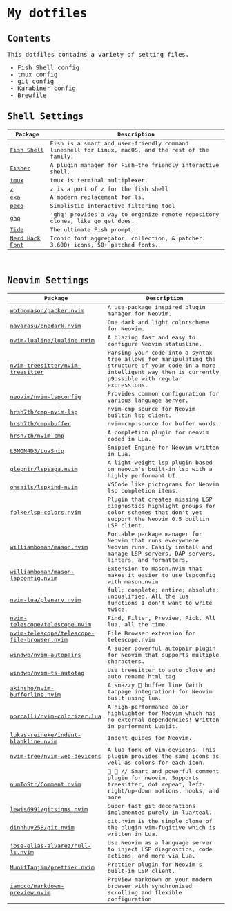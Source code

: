 <samp>

# My dotfiles

## Contents

This dotfiles contains a variety of setting files.

- Fish Shell config
- tmux config
- git config
- Karabiner config
- Brewfile
  <br>

## Shell Settings

| Package                                                  | Description                                                                                       |
| -------------------------------------------------------- | ------------------------------------------------------------------------------------------------- |
| [Fish Shell](https://fishshell.com/)                     | Fish is a smart and user-friendly command lineshell for Linux, macOS, and the rest of the family. |
| [Fisher](https://github.com/jorgebucaran/fisher)         | A plugin manager for Fish—the friendly interactive shell.                                         |
| [tmux](https://github.com/tmux/tmux)                     | tmux is terminal multiplexer.                                                                     |
| [z](https://github.com/jethrokuan/z)                     | z is a port of z for the fish shell                                                               |
| [exa](https://the.exa.website/)                          | A modern replacement for ls.                                                                      |
| [peco](https://github.com/peco/peco)                     | Simplistic interactive filtering tool                                                             |
| [ghq](https://github.com/x-motemen/ghq)                  | 'ghq' provides a way to organize remote repository clones, like go get does.                      |
| [Tide](https://github.com/IlanCosman/tide)               | The ultimate Fish prompt.                                                                         |
| [Nerd Hack Font](https://github.com/source-foundry/Hack) | Iconic font aggregator, collection, & patcher. 3,600+ icons, 50+ patched fonts.                   |

<br>

## Neovim Settings

| Package                                                                                                     | Description                                                                                                                                                             |
| ----------------------------------------------------------------------------------------------------------- | ----------------------------------------------------------------------------------------------------------------------------------------------------------------------- |
| [wbthomason/packer.nvim](https://github.com/wbthomason/packer.nvim)                                         | A use-package inspired plugin manager for Neovim.                                                                                                                       |
| [navarasu/onedark.nvim](https://github.com/navarasu/onedark.nvim)                                           | One dark and light colorscheme for Neovim.                                                                                                                              |
| [nvim-lualine/lualine.nvim](https://github.com/nvim-lualine/lualine.nvim)                                   | A blazing fast and easy to configure Neovim statusline.                                                                                                                 |
| [nvim-treesitter/nvim-treesitter](https://github.com/nvim-treesitter/nvim-treesitter)                       | Parsing your code into a syntax tree allows for manipulating the structure of your code in a more intelligent way then is currently p9ossible with regular expressions. |
| [neovim/nvim-lspconfig](https://github.com/neovim/nvim-lspconfig)                                           | Provides common configuration for various language server.                                                                                                              |
| [hrsh7th/cmp-nvim-lsp](https://github.com/hrsh7th/cmp-nvim-lsp)                                             | nvim-cmp source for Neovim builtin lsp client.                                                                                                                          |
| [hrsh7th/cmp-buffer](https://github.com/hrsh7th/cmp-buffer)                                                 | nvim-cmp source for buffer words.                                                                                                                                       |
| [hrsh7th/nvim-cmp](https://github.com/hrsh7th/nvim-cmp)                                                     | A completion plugin for neovim coded in Lua.                                                                                                                            |
| [L3MON4D3/LuaSnip](https://github.com/L3MON4D3/LuaSnip)                                                     | Snippet Engine for Neovim written in Lua.                                                                                                                               |
| [glepnir/lspsaga.nvim](https://github.com/glepnir/lspsaga.nvim)                                             | A light-weight lsp plugin based on neovim's built-in lsp with a highly performant UI.                                                                                   |
| [onsails/lspkind-nvim](https://github.com/onsails/lspkind.nvim)                                             | VSCode like pictograms for Neovim lsp completion items.                                                                                                                 |
| [folke/lsp-colors.nvim](https://github.com/folke/lsp-colors.nvim)                                           | Plugin that creates missing LSP diagnostics highlight groups for color schemes that don't yet support the Neovim 0.5 builtin LSP client.                                |
| [williamboman/mason.nvim](https://github.com/williamboman/mason.nvim)                                       | Portable package manager for Neovim that runs everywhere Neovim runs. Easily install and manage LSP servers, DAP servers, linters, and formatters.                      |
| [williamboman/mason-lspconfig.nvim](https://github.com/williamboman/mason-lspconfig.nvim)                   | Extension to mason.nvim that makes it easier to use lspconfig with mason.nvim                                                                                           |
| [nvim-lua/plenary.nvim](https://github.com/nvim-lua/plenary.nvim)                                           | full; complete; entire; absolute; unqualified. All the lua functions I don't want to write twice.                                                                       |
| [nvim-telescope/telescope.nvim](https://github.com/nvim-telescope/telescope.nvim)                           | Find, Filter, Preview, Pick. All lua, all the time.                                                                                                                     |
| [nvim-telescope/telescope-file-browser.nvim](https://github.com/nvim-telescope/telescope-file-browser.nvim) | File Browser extension for telescope.nvim                                                                                                                               |
| [windwp/nvim-autopairs](https://github.com/windwp/nvim-autopairs)                                           | A super powerful autopair plugin for Neovim that supports multiple characters.                                                                                          |
| [windwp/nvim-ts-autotag](https://github.com/windwp/nvim-ts-autotag)                                         | Use treesitter to auto close and auto rename html tag                                                                                                                   |
| [akinsho/nvim-bufferline.nvim](https://github.com/akinsho/bufferline.nvim)                                  | A snazzy 💅 buffer line (with tabpage integration) for Neovim built using lua.                                                                                          |
| [norcalli/nvim-colorizer.lua](https://github.com/norcalli/nvim-colorizer.lua)                               | A high-performance color highlighter for Neovim which has no external dependencies! Written in performant Luajit.                                                       |
| [lukas-reineke/indent-blankline.nvim](https://github.com/lukas-reineke/indent-blankline.nvim)               | Indent guides for Neovim.                                                                                                                                               |
| [nvim-tree/nvim-web-devicons](https://github.com/nvim-tree/nvim-web-devicons)                               | A lua fork of vim-devicons. This plugin provides the same icons as well as colors for each icon.                                                                        |
| [numToStr/Comment.nvim](https://github.com/numToStr/Comment.nvim)                                           | 🧠 💪 // Smart and powerful comment plugin for neovim. Supports treesitter, dot repeat, left-right/up-down motions, hooks, and more                                     |
| [lewis6991/gitsigns.nvim](https://github.com/lewis6991/gitsigns.nvim)                                       | Super fast git decorations implemented purely in lua/teal.                                                                                                              |
| [dinhhuy258/git.nvim](https://github.com/dinhhuy258/git.nvim)                                               | git.nvim is the simple clone of the plugin vim-fugitive which is written in Lua.                                                                                        |
| [jose-elias-alvarez/null-ls.nvim](https://github.com/jose-elias-alvarez/null-ls.nvim)                       | Use Neovim as a language server to inject LSP diagnostics, code actions, and more via Lua.                                                                              |
| [MunifTanjim/prettier.nvim](https://github.com/MunifTanjim/prettier.nvim)                                   | Prettier plugin for Neovim's built-in LSP client.                                                                                                                       |
| [iamcco/markdown-preview.nvim](https://github.com/iamcco/markdown-preview.nvim)                             | Preview markdown on your modern browser with synchronised scrolling and flexible configuration                                                                          |

</samp>
